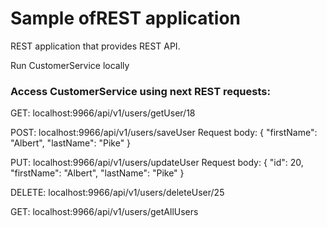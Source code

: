 # Sample ofREST application

REST application that provides REST API.

Run CustomerService locally

### Access CustomerService using next REST requests:

GET: localhost:9966/api/v1/users/getUser/18

POST: localhost:9966/api/v1/users/saveUser 
      Request body: 
      { 
          "firstName": "Albert", 
          "lastName": "Pike" 
      }

PUT: localhost:9966/api/v1/users/updateUser 
      Request body: 
      { 
          "id": 20,
          "firstName": "Albert", 
          "lastName": "Pike" 
      }
      
DELETE: localhost:9966/api/v1/users/deleteUser/25

GET: localhost:9966/api/v1/users/getAllUsers

